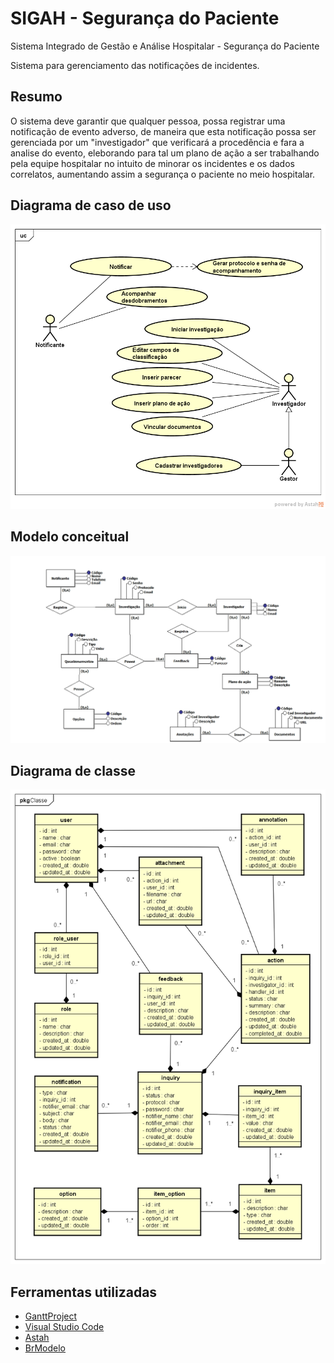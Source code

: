 # SIGAH - **Segurança do Paciente**

Sistema Integrado de Gestão e Análise Hospitalar - Segurança do Paciente  
  
Sistema para gerenciamento das notificações de incidentes.

## Resumo

O sistema deve garantir que qualquer pessoa, possa registrar uma notificação de evento adverso, 
de maneira que esta notificação possa ser gerenciada por um "investigador" que verificará a procedência e 
fara a analise do evento, eleborando para tal um plano de ação a ser trabalhando pela equipe hospitalar
no intuito de minorar os incidentes e os dados correlatos, aumentando assim a segurança o paciente no meio
hospitalar.

## Diagrama de caso de uso  

![Diagrama de caso de uso](/uml/UseCasePrincipal.png)


## Modelo conceitual

![Modelo conceitual](/uml/modeloConceitual.jpg)

## Diagrama de classe

![Diagrama de caso de uso](/uml/ClassDiagram.png)

## Ferramentas utilizadas

* [GanttProject](https://www.ganttproject.biz/download/free)
* [Visual Studio Code](https://code.visualstudio.com/Download)
* [Astah](http://astah.net)
* [BrModelo](http://www.sis4.com/brModelo/)